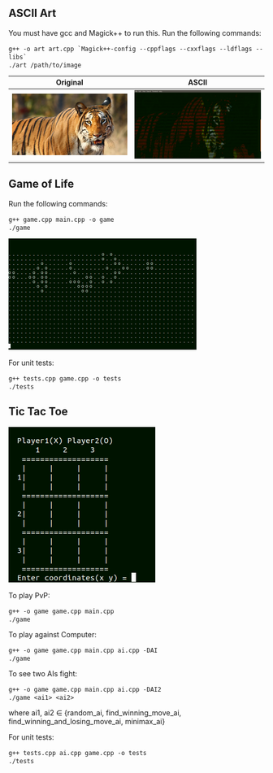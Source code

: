 ## ASCII Art
You must have gcc and Magick++ to run this.
Run the following commands:
```
g++ -o art art.cpp `Magick++-config --cppflags --cxxflags --ldflags --libs`
./art /path/to/image
```
Original             |  ASCII
:-------------------------:|:-------------------------:
![](Ascii%20Art/tiger.jpg)  |  ![](Ascii%20Art/tiger-ASCII.png)

## Game of Life
Run the following commands:
```
g++ game.cpp main.cpp -o game
./game
```
![](Game%20Of%20Life/gun.gif)

For unit tests:
```
g++ tests.cpp game.cpp -o tests
./tests
```

## Tic Tac Toe
![](Tic-Tac-Toe/tic.gif)

To play PvP:
```
g++ -o game game.cpp main.cpp
./game
```
To play against Computer:
```
g++ -o game game.cpp main.cpp ai.cpp -DAI
./game
```
To see two AIs fight:
```
g++ -o game game.cpp main.cpp ai.cpp -DAI2
./game <ai1> <ai2>
```
where ai1, ai2 ∈ {random_ai, find_winning_move_ai, find_winning_and_losing_move_ai, minimax_ai}

For unit tests:
```
g++ tests.cpp ai.cpp game.cpp -o tests
./tests
```
